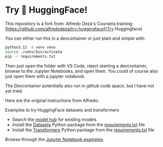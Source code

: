 # Try 🤗 HuggingFace!

This repository is a fork from: Alfredo Deza's Coursera training: [https://github.com/alfredodeza/try-huggingface](Try Huggingface)

You can either run this in a devcontainer or just plain and simple with:

```bash
python3.12 -m venv venv
source ./venv/bin/activate
pip -r requirements.txt
```

Then just open the folder with VS Code, reject starting a devcontainer, browse to the Jupyter Notebooks, and open them. You could of course also just open them with a jupyter notebook.

The Devcontainer potentially also run in github code space, but I have not yet tried.

Here are the original instructions from Alfredo:

Examples to try HuggingFace datasets and transformers

* Search the [model hub](https://huggingface.co/models) for existing models
* Install the [Datasets](https://github.com/huggingface/datasets/) Python package from the [requirements.txt](./requirements.txt) file
* Install the [Transformers](https://github.com/huggingface/transformers) Python package from the [requirements.txt](./requirements.txt) file

Browse through the [Jupyter Notebook examples](./notebooks).
